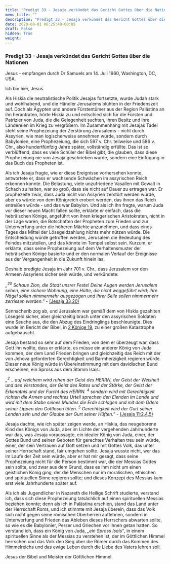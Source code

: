 ```yaml
---
title: "Predigt 33 - Jesaja verkündet das Gericht Gottes über die Nationen"
menu_title: ""
description: "Predigt 33 - Jesaja verkündet das Gericht Gottes über die Nationen"
date: 2020-08-01 06:25:48+00:05
draft: False
hidden: True
weight:
---
```

### Predigt 33 - Jesaja verkündet das Gericht Gottes über die Nationen

Jesus - empfangen durch Dr Samuels am 14. Juli 1960, Washington, DC, USA.

Ich bin hier, Jesus.

Als Hiskia die neutralistische Politik Jesajas fortsetzte, wurde Judah stark und wohlhabend, und die Händler Jerusalems blühten in der Friedenszeit auf. Doch als Ägypten und andere Fürstentümer aus der Region Palästina an ihn herantraten, hörte Hiskia zu und entschied sich für die Fürsten und Patrizier von Juda, die die Gelegenheit suchten, ihren Besitz und ihre Ländereien im Krieg zu vergrößern. Im Zusammenhang mit Jesajas Tadel steht seine Prophezeiung der Zerstörung Jerusalems - nicht durch Assyrien, wie man logischerweise annehmen würde, sondern durch Babylonien, eine Prophezeiung, die sich 597 v. Chr. teilweise und 586 v. Chr., also hundertfünfzig Jahre später, vollständig erfüllte. Das ist so verblüffend, dass es viele Schüler der Bibel gibt, die glauben, dass diese Prophezeiung nie von Jesaja geschrieben wurde, sondern eine Einfügung in das Buch des Propheten ist.

Als ich Jesaja fragte, wie er diese Ereignisse vorhersehen konnte, antwortete er, dass er wachsende Schwächen im assyrischen Reich erkennen konnte. Die Belastung, viele unzufriedene Vasallen mit Gewalt in Schach zu halten, war so groß, dass sie nicht auf Dauer zu ertragen war. Er prophezeite zwar, dass Juda nicht von Assyrien zerstört werden würde, aber es würde von dem Königreich erobert werden, das ihnen das Reich entreißen würde - und das war Babylon. Und als ich ihn fragte, warum Juda vor dieser neuen Macht fallen sollte, erklärte er einfach, dass die hebräischen Könige, angeführt von ihren kriegerischen Aristokraten, nicht in der Lage waren, die Botschaften der Propheten zum Frieden und zur Unterwerfung unter die höheren Mächte anzunehmen, und dass eines Tages das Mittel der Lösegeldzahlung nichts mehr nützen würde. Die Entscheidung würde getroffen werden, Jerusalem die Bedeutung des Feindes mitzuteilen, und das könnte im Tempel selbst sein. Kurzum, er erklärte, dass seine Prophezeiung auf dem Verhaltensmuster der hebräischen Könige basierte und er den normalen Verlauf der Ereignisse aus der Vergangenheit in die Zukunft hinein las.

Deshalb predigte Jesaja im Jahr 701 v. Chr., dass Jerusalem vor den Armeen Assyriens sicher sein würde, und verkündete:

*„<sup>20</sup> Schaue Zion, die Stadt unsrer Feste! Deine Augen werden Jerusalem sehen, eine sichere Wohnung, eine Hütte, die nicht weggeführt wird; ihre Nägel sollen nimmermehr ausgezogen und ihrer Seile sollen nimmermehr zerrissen werden.”* - [(Jesaja 33,20)](https://www.biblegateway.com/passage/?search=Jesaja+33&version=LUTH1545;NGU-DE;SCH2000;SCH1951)

Sennacherib zog ab, und Jerusalem war gemäß dem von Hiskia gezahlten Lösegeld sicher, aber gleichzeitig brach unter den assyrischen Soldaten eine Seuche aus, die den Abzug des Eindringlings beschleunigte. Dies wurde im Bericht der Bibel, in [2 Könige 19](https://www.biblegateway.com/passage/?search=2+K%C3%B6nige+19&version=SCH2000), zu einer großen Katastrophe aufgebauscht.

Jesaja bestand so sehr auf dem Frieden, von dem er überzeugt war, dass Gott ihn wollte, dass er erklärte, es müsse ein anderer König von Juda kommen, der dem Land Frieden bringen und gleichzeitig das Reich mit der von Jehova geforderten Gerechtigkeit und Barmherzigkeit regieren würde. Dieser neue König würde in Übereinstimmung mit dem davidischen Bund erscheinen, ein Spross aus dem Stamm Isais:

*„<sup>2</sup> ...auf welchem wird ruhen der Geist des HERRN, der Geist der Weisheit und des Verstandes, der Geist des Rates und der Stärke, der Geist der Erkenntnis und der Furcht des HERRN. <sup>4</sup> sondern wird mit Gerechtigkeit richten die Armen und rechtes Urteil sprechen den Elenden im Lande und wird mit dem Stabe seines Mundes die Erde schlagen und mit dem Odem seiner Lippen den Gottlosen töten. <sup>5</sup> Gerechtigkeit wird der Gurt seiner Lenden sein und der Glaube der Gurt seiner Hüften.”* - [(Jesaja 11:2,4,5)](https://www.biblegateway.com/passage/?search=Jesaja+11&version=LUTH1545;NGU-DE;SCH2000;SCH1951)

Jesaja dachte, wie ich später zeigen werde, an Hiskia, das neugeborene Kind des Königs von Juda, aber im Lichte der vergehenden Jahrhunderte war das, was Jesaja voraussagte, ein idealer König von Juda, einer, der Gottes Bund und seinen Geboten für gerechtes Verhalten treu sein würde, einer, der sein Vertrauen auf Gott setzen und mit Gottes Volk, das unter seiner Herrschaft stand, fair umgehen sollte. Jesaja wusste nicht, wer das im Laufe der Zeit sein würde, aber er hat mir gesagt, dass seine Prophezeiung nicht für die Person bestimmt war, die der Messias Gottes sein sollte, und zwar aus dem Grund, dass es ihm nicht um einen geistlichen König ging, der die Menschen nur im moralischen, ethischen und spirituellen Sinne regieren sollte; und dieses Konzept des Messias kam erst viele Jahrhunderte später auf.

Als ich als Jugendlicher in Nazareth die Heilige Schrift studierte, verstand ich, dass sich diese Prophezeiung tatsächlich auf einen spirituellen Messias beziehen konnte; denn als ich in Palästina erschien, stand das Land unter der Herrschaft Roms, und ich stimmte mit Jesaja überein, dass das Volk sich nicht gegen seine römischen Oberherren auflehnen, sondern in Unterwerfung und Frieden das Ableben dieses Herrschers abwarten sollte, so wie es die Babylonier, Perser und Griechen vor ihnen getan hatten. So verstand ich, dass ein König von Juda, *„ein Spross Isais“*, in einem spirituellen Sinne als der Messias zu verstehen ist, der im Göttlichen Himmel herrschen und das Volk den Sieg über die Römer durch das Kommen des Himmelreichs und das ewige Leben durch die Liebe des Vaters lehren soll.

Jesus der Bibel und Meister der Göttlichen Himmel.
